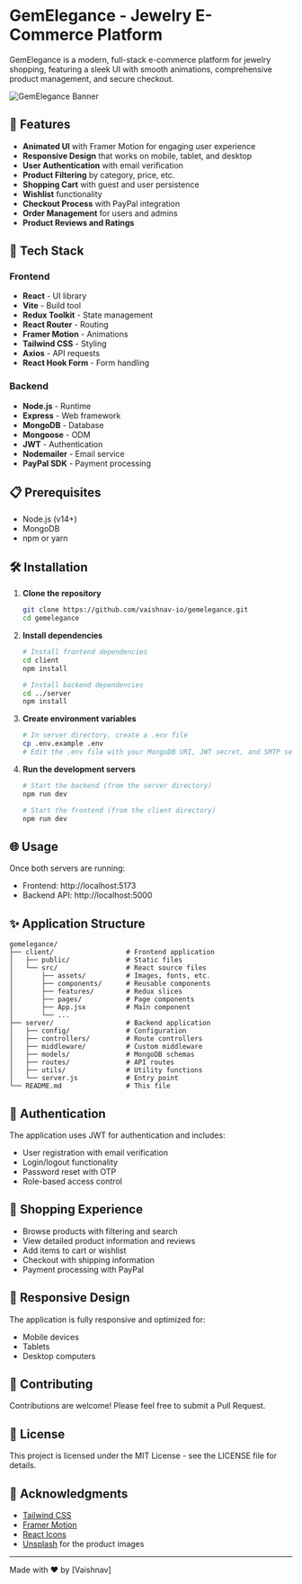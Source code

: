 # GemElegance - Jewelry E-Commerce Platform

GemElegance is a modern, full-stack e-commerce platform for jewelry shopping, featuring a sleek UI with smooth animations, comprehensive product management, and secure checkout.

![GemElegance Banner](https://images.unsplash.com/photo-1611085583191-a3b181a88401?w=1200&h=400&fit=crop)

## 🌟 Features

- **Animated UI** with Framer Motion for engaging user experience
- **Responsive Design** that works on mobile, tablet, and desktop
- **User Authentication** with email verification
- **Product Filtering** by category, price, etc.
- **Shopping Cart** with guest and user persistence
- **Wishlist** functionality
- **Checkout Process** with PayPal integration
- **Order Management** for users and admins
- **Product Reviews and Ratings**

## 🚀 Tech Stack

### Frontend
- **React** - UI library
- **Vite** - Build tool
- **Redux Toolkit** - State management
- **React Router** - Routing
- **Framer Motion** - Animations
- **Tailwind CSS** - Styling
- **Axios** - API requests
- **React Hook Form** - Form handling

### Backend
- **Node.js** - Runtime
- **Express** - Web framework
- **MongoDB** - Database
- **Mongoose** - ODM
- **JWT** - Authentication
- **Nodemailer** - Email service
- **PayPal SDK** - Payment processing

## 📋 Prerequisites

- Node.js (v14+)
- MongoDB
- npm or yarn

## 🛠️ Installation

1. **Clone the repository**
   ```bash
   git clone https://github.com/vaishnav-io/gemelegance.git
   cd gemelegance
   ```

2. **Install dependencies**
   ```bash
   # Install frontend dependencies
   cd client
   npm install

   # Install backend dependencies
   cd ../server
   npm install
   ```

3. **Create environment variables**
   ```bash
   # In server directory, create a .env file
   cp .env.example .env
   # Edit the .env file with your MongoDB URI, JWT secret, and SMTP settings
   ```

4. **Run the development servers**
   ```bash
   # Start the backend (from the server directory)
   npm run dev

   # Start the frontend (from the client directory)
   npm run dev
   ```

## 🌐 Usage

Once both servers are running:
- Frontend: http://localhost:5173
- Backend API: http://localhost:5000

## ✨ Application Structure

```
gemelegance/
├── client/                  # Frontend application
│   ├── public/              # Static files
│   └── src/                 # React source files
│       ├── assets/          # Images, fonts, etc.
│       ├── components/      # Reusable components
│       ├── features/        # Redux slices
│       ├── pages/           # Page components
│       ├── App.jsx          # Main component
│       └── ...
├── server/                  # Backend application
│   ├── config/              # Configuration
│   ├── controllers/         # Route controllers
│   ├── middleware/          # Custom middleware
│   ├── models/              # MongoDB schemas
│   ├── routes/              # API routes
│   ├── utils/               # Utility functions
│   └── server.js            # Entry point
└── README.md                # This file
```

## 🔐 Authentication

The application uses JWT for authentication and includes:
- User registration with email verification
- Login/logout functionality
- Password reset with OTP
- Role-based access control

## 🛒 Shopping Experience

- Browse products with filtering and search
- View detailed product information and reviews
- Add items to cart or wishlist
- Checkout with shipping information
- Payment processing with PayPal

## 📱 Responsive Design

The application is fully responsive and optimized for:
- Mobile devices
- Tablets
- Desktop computers

## 🤝 Contributing

Contributions are welcome! Please feel free to submit a Pull Request.

## 📄 License

This project is licensed under the MIT License - see the LICENSE file for details.

## 🙏 Acknowledgments

- [Tailwind CSS](https://tailwindcss.com/)
- [Framer Motion](https://www.framer.com/motion/)
- [React Icons](https://react-icons.github.io/react-icons/)
- [Unsplash](https://unsplash.com/) for the product images

---

Made with ❤️ by [Vaishnav]